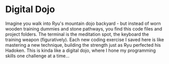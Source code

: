 # Digital Dojo
 
Imagine you walk into Ryu's mountain dojo backyard - but instead of worn wooden training dummies and stone pathways, you find this code files and project folders. The terminal is the meditation spot, the keyboard the training weapon (figuratively). Each new coding exercise I saved here is like mastering a new technique, building the strength just as Ryu perfected his Hadoken. This is kinda like a digital dojo, where I hone my programming skills one challenge at a time...
